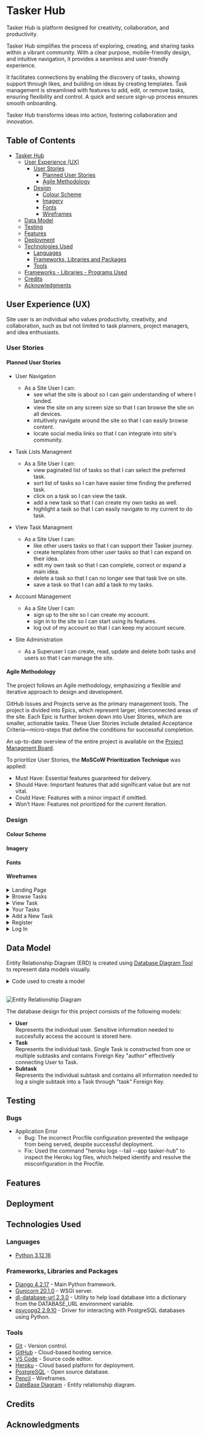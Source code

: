 # Tasker Hub


Tasker Hub is platform designed for creativity, collaboration, and productivity.

Tasker Hub simplifies the process of exploring, creating, and sharing tasks within a vibrant community. With a clear purpose, mobile-friendly design, and intuitive navigation, it provides a seamless and user-friendly experience.

It facilitates connections by enabling the discovery of tasks, showing support through likes, and building on ideas by creating templates. Task management is streamlined with features to add, edit, or remove tasks, ensuring flexibility and control. A quick and secure sign-up process ensures smooth onboarding.

Tasker Hub transforms ideas into action, fostering collaboration and innovation.


## Table of Contents


- [Tasker Hub](#tasker-hub)
  * [User Experience (UX)](#user-experience-ux)
    + [User Stories](#user-stories)
      - [Planned User Stories](#agile-methodology)
      - [Agile Methodology](#agile-methodology)
    + [Design](#design)
      - [Colour Scheme](#colour-scheme)
      - [Imagery](#imagery)
      - [Fonts](#fonts)
      - [Wireframes](#wireframes)
  * [Data Model](#data-model)
  * [Testing](#testing)
  * [Features](#features)
  * [Deployment](#deployment)
  * [Technologies Used](#technologies-used)
    + [Languages](#languages)
    + [Frameworks, Libraries and Packages](#frameworks-libraries-and-packages)
    + [Tools](#tools)
  * [Frameworks - Libraries - Programs Used](#frameworks---libraries---programs-used)
  * [Credits](#credits)
  * [Acknowledgments](#acknowledgments)


## User Experience (UX)


Site user is an individual who values productivity, creativity, and collaboration, such as but not limited to task planners, project managers, and idea enthusiasts. 


### User Stories


#### Planned User Stories

- User Navigation
    - As a Site User I can:
        - see what the site is about so I can gain understanding of where I landed.
        - view the site on any screen size so that I can browse the site on all devices.
        - intuitively navigate around the site so that I can easily browse content.
        - locate social media links so that I can integrate into site's community.

- Task Lists Managment
    - As a Site User I can:
        - view paginated list of tasks so that I can select the preferred task. 
        - sort list of tasks so I can have easier time finding the preferred task.
        - click on a task so I can view the task.
        - add a new task so that I can create my own tasks as well.
        - highlight a task so that I can easily navigate to my current to do task.

- View Task Managment
    - As a Site User I can:
        - like other users tasks so that I can support their Tasker journey.
        - create templates from other user tasks so that I can expand on their idea.
        - edit my own task so that I can complete, correct or expand a main idea.
        - delete a task so that I can no longer see that task live on site.
        - save a task so that I can add a task to my tasks.

- Account Management
    - As a Site User I can:
        - sign up to the site so I can create my account.
        - sign in to the site so I can start using its features.
        - log out of my account so that I can keep my account secure.

- Site Administration
    - As a Superuser I can create, read, update and delete both tasks and users so that I can manage the site.

#### Agile Methodology

The project follows an Agile methodology, emphasizing a flexible and iterative approach to design and development.

GitHub Issues and Projects serve as the primary management tools. The project is divided into Epics, which represent larger, interconnected areas of the site. Each Epic is further broken down into User Stories, which are smaller, actionable tasks. These User Stories include detailed Acceptance Criteria—micro-steps that define the conditions for successful completion.

An up-to-date overview of the entire project is available on the [Project Managment Board](https://github.com/users/almost-good/projects/14).

To prioritize User Stories, the **MoSCoW Prioritization Technique** was applied:

- Must Have: Essential features guaranteed for delivery.
- Should Have: Important features that add significant value but are not vital.
- Could Have: Features with a minor impact if omitted.
- Won’t Have: Features not prioritized for the current iteration.


### Design


#### Colour Scheme

#### Imagery

#### Fonts

#### Wireframes

<details>

 <summary>Landing Page</summary>

![Landing Page](docs/wireframes/landing_page.png)
</details>
<details>

 <summary>Browse Tasks</summary>

![Browse Tasks](docs/wireframes//browse_tasks.png)
</details>
<details>

 <summary>View Task</summary>

![View Task](docs/wireframes/view_task.png)
</details>
<details>

 <summary>Your Tasks</summary>

![Your Tasks](docs/wireframes/your_tasks.png)
</details>
<details>

 <summary>Add a New Task</summary>

![Add a New Task](docs/wireframes/add_new_task.png)
</details>
<details>

 <summary>Register</summary>

![Register](docs/wireframes/register.png)
</details>
<details>

 <summary>Log In</summary>

![Log In](docs/wireframes/log_in.png)
</details>


## Data Model


Entity Relationship Diagram (ERD) is created using [Database Diagram Tool](https://databasediagram.com/) to represent data models visually.

<details>

 <summary>Code used to create a model</summary>

```
User
-
user_id Int PK
username Char(20)
email Char(50)
password Char(50)


Task
-
task_id Int PK
author Int FK > User.user_id
name Char(200)
is_completed Boolean
image Cloudinary
date_updated DateTime
likes Int

Subtask
-
subtask_id Int PK
task Int FK > Task.task_id
title Char(200)
note Text
is_completed Boolean
```
</details><br>

![Entity Relationship Diagram ](docs/img/erd.png)

The database design for this project consists of the following models:

- **User** <br>
Represents the individual user. Sensitive information needed to succesfully access the account is stored here.
- **Task** <br>
Represents the individual task. Single Task is constructed from one or multiple subtasks and contains Foreign Key "author" effectively connecting User to Task. 
- **Subtask** <br>
Represents the individual subtask and contains all information needed to log a single subtask into a Task through "task" Foreign Key.


## Testing


### Bugs

- Application Error
  - Bug: The incorrect Procfile configuration prevented the webpage from being served, despite successful deployment.
  - Fix: Used the command "heroku logs --tail --app tasker-hub" to inspect the Heroku log files, which helped identify and resolve the misconfiguration in the Procfile.


## Features


## Deployment


## Technologies Used


### Languages

- [Python 3.12.16](https://www.python.org/)

### Frameworks, Libraries and Packages

- [Django 4.2.17](https://www.djangoproject.com/) - Main Python framework.
- [Gunicorn 20.1.0](https://gunicorn.org/) - WSGI server.
- [dj-database-url 2.3.0](https://pypi.org/project/dj-database-url/) - Utility to help load database into a dictionary from the DATABASE_URL environment variable.
- [psycopg2 2.9.10](https://pypi.org/project/psycopg2/) - Driver for interacting with PostgreSQL databases using Python.

### Tools

- [Git](https://git-scm.com/) - Version control.
- [GitHub](https://github.com/) - Cloud-based hosting service.
- [VS Code](https://code.visualstudio.com/) - Source code editor.
- [Heroku](https://heroku.com/) - Cloud based platform for deployment.
- [PostgreSQL](https://www.postgresql.org/) - Open source database.
- [Pencil](https://pencil.evolus.vn/) - Wireframes.
- [DateBase Diagram](https://databasediagram.com/) - Entity relationship diagram.

## Credits


## Acknowledgments

